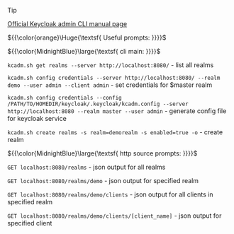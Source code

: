 >[!TIP]
>[Official Keycloak admin CLI manual page](https://wjw465150.gitbooks.io/keycloak-documentation/content/server_admin/topics/admin-cli.html)

${{\color{orange}\Huge{\textsf{ Useful prompts: }}}}\$

${{\color{MidnightBlue}\large{\textsf{ cli main: }}}}\$

`kcadm.sh get realms --server http://localhost:8080/` - list all realms

`kcadm.sh config credentials --server http://localhost:8080/ --realm demo --user admin --client admin` - set credentials for $master realm

`kcadm.sh config credentials --config /PATH/TO/HOMEDIR/keycloak/.keycloak/kcadm.config --server http://localhost:8080 --realm master --user admin` - generate config file for keycloak service

`kcadm.sh create realms -s realm=demorealm -s enabled=true -o` - create realm

${{\color{MidnightBlue}\large{\textsf{ http source prompts: }}}}\$

`GET localhost:8080/realms` - json output for all realms

`GET localhost:8080/realms/demo` - json output for specified realm

`GET localhost:8080/realms/demo/clients` - json output for all clients in specified realm

`GET localhost:8080/realms/demo/clients/[client_name]` - json output for specified client
